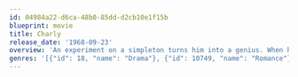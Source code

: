 ```yaml
---
id: 04984a22-d6ca-48b0-85dd-d2cb10e1f15b
blueprint: movie
title: Charly
release_date: '1968-09-23'
overview: 'An experiment on a simpleton turns him into a genius. When he discovers what has been done to him he struggles with whether or not what was done to his was right.'
genres: '[{"id": 18, "name": "Drama"}, {"id": 10749, "name": "Romance"}, {"id": 878, "name": "Science Fiction"}]'
---
```

